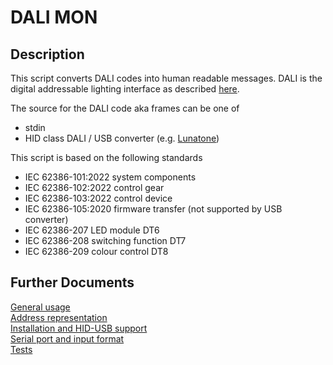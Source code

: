 # DALI MON

## Description

This script converts DALI codes into human readable messages. DALI is the digital addressable lighting interface as described [here](https://www.dali-alliance.org).

The source for the DALI code aka frames can be one of
* stdin
* HID class DALI / USB converter (e.g. [Lunatone](https://www.lunatone.com/produkt/dali-usb/))

This script is based on the following standards
* IEC 62386-101:2022 system components
* IEC 62386-102:2022 control gear
* IEC 62386-103:2022 control device
* IEC 62386-105:2020 firmware transfer (not supported by USB converter)
* IEC 62386-207 LED module DT6
* IEC 62386-208 switching function DT7
* IEC 62386-209 colour control DT8

## Further Documents

[General usage](docs/usage.md) \
[Address representation](docs/addressing.md) \
[Installation and HID-USB support](docs/install.md) \
[Serial port and input format](docs/serial.md) \
[Tests](tests/README.md)
